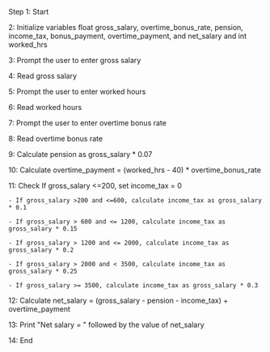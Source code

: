 Step 1: Start

2: Initialize variables float gross_salary, overtime_bonus_rate, pension, income_tax, bonus_payment, overtime_payment, and net_salary and int worked_hrs 

3: Prompt the user to enter gross salary

4: Read gross salary

5: Prompt the user to enter worked hours

6: Read worked hours

7: Prompt the user to enter overtime bonus rate

8: Read overtime bonus rate

9: Calculate pension as gross_salary * 0.07

10: Calculate overtime_payment = (worked_hrs - 40) * overtime_bonus_rate

11: Check If gross_salary <=200, set income_tax = 0

    - If gross_salary >200 and <=600, calculate income_tax as gross_salary * 0.1

    - If gross_salary > 600 and <= 1200, calculate income_tax as gross_salary * 0.15

    - If gross_salary > 1200 and <= 2000, calculate income_tax as gross_salary * 0.2

    - If gross_salary > 2000 and < 3500, calculate income_tax as gross_salary * 0.25

    - If gross_salary >= 3500, calculate income_tax as gross_salary * 0.3

12: Calculate net_salary = (gross_salary - pension - income_tax) + overtime_payment

13: Print "Net salary = " followed by the value of net_salary

14: End 
